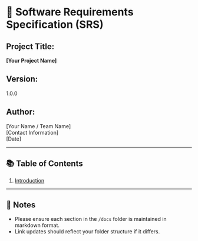 # 📄 Software Requirements Specification (SRS)

## Project Title:
**[Your Project Name]**

## Version:
1.0.0

## Author:
[Your Name / Team Name]  
[Contact Information]  
[Date]

---

## 📚 Table of Contents

1. [Introduction](introduction.md)

---

## 📌 Notes

- Please ensure each section in the `/docs` folder is maintained in markdown format.
- Link updates should reflect your folder structure if it differs.
